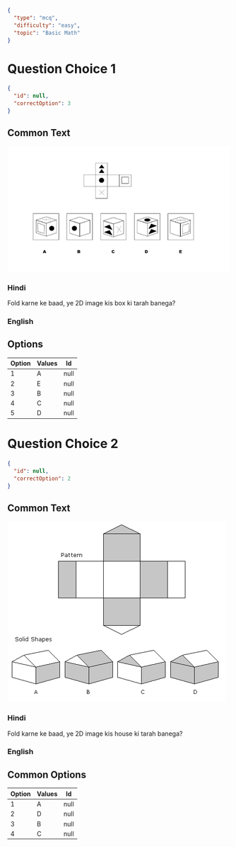 ```json
{
  "type": "mcq",
  "difficulty": "easy",
  "topic": "Basic Math"
}
```

# Question Choice 1
```json
{
  "id": null,
  "correctOption": 3
}
```

## Common Text
![](images/question_15/choice1.png)

### Hindi
Fold karne ke baad, ye 2D image kis box ki tarah banega?

### English

## Options
| Option | Values |Id     |
|:-------|:-------|:-----:|
| 1      | A      |null   |
| 2      | E      |null   |
| 3      | B      |null   |
| 4      | C      |null   |
| 5      | D      |null   |


# Question Choice 2
```json
{
  "id": null,
  "correctOption": 2
}
```
## Common Text
![](images/question_15/choice2.gif)

### Hindi
Fold karne ke baad, ye 2D image kis house ki tarah banega?

### English

## Common Options
| Option | Values |Id     |
|:-------|:-------|:-----:|
| 1      | A      |null   |
| 2      | D      |null   |
| 3      | B      |null   |
| 4      | C      |null   |
